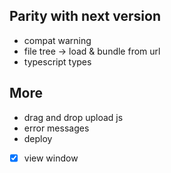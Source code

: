 ## Parity with next version

- compat warning
- file tree -> load & bundle from url
- typescript types

## More

- drag and drop upload js
- error messages
- deploy
- [x] view window